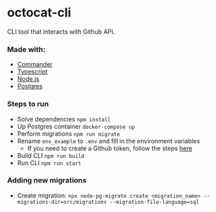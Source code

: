 # octocat-cli
CLI tool that interacts with Github API.

### Made with:
- [Commander](https://www.npmjs.com/package/commander)
- [Typescript](https://www.typescriptlang.org/)
- [Node.js](https://nodejs.org/)
- [Postgres](https://www.postgresql.org/)

### Steps to run
- Solve dependencies `npm install`
- Up Postgres container `docker-compose up`
- Perform migrations `npm run migrate`
- Rename `env_example` to `.env` and fill in the environment variables
  - If you need to create a Github token, follow the steps [here](https://docs.github.com/en/rest/authentication/authenticating-to-the-rest-api?apiVersion=2022-11-28#basic-authentication) 
- Build CLI `npm run build`
- Run CLI `npm run start`

### Adding new migrations
- Create migration: `npx node-pg-migrate create <migration_name> --migrations-dir=src/migrations --migration-file-language=sql`
